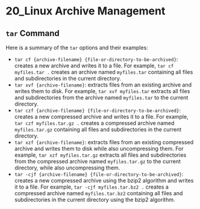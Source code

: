 # 20_Linux Archive Management

## `tar` Command

Here is a summary of the `tar` options and their examples:

- `tar cf {archive-filename} {file-or-directory-to-be-archived}`: creates a new archive and writes it to a file. For example, `tar cf myfiles.tar .` creates an archive named `myfiles.tar` containing all files and subdirectories in the current directory.
- `tar xvf {archive-filename}`: extracts files from an existing archive and writes them to disk. For example, `tar xvf myfiles.tar` extracts all files and subdirectories from the archive named `myfiles.tar` to the current directory.
- `tar czf {archive-filename} {file-or-directory-to-be-archived}`: creates a new compressed archive and writes it to a file. For example, `tar czf myfiles.tar.gz .` creates a compressed archive named `myfiles.tar.gz` containing all files and subdirectories in the current directory.
- `tar xzf {archive-filename}`: extracts files from an existing compressed archive and writes them to disk while also uncompressing them. For example, `tar xzf myfiles.tar.gz` extracts all files and subdirectories from the compressed archive named `myfiles.tar.gz` to the current directory, while also uncompressing them.
- `tar -cjf {archive-filename} {file-or-directory-to-be-archived}`: creates a new compressed archive using the bzip2 algorithm and writes it to a file. For example, `tar -cjf myfiles.tar.bz2 .` creates a compressed archive named `myfiles.tar.bz2` containing all files and subdirectories in the current directory using the bzip2 algorithm.